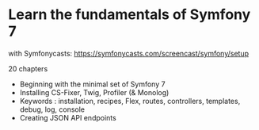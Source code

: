 # Learn the fundamentals of Symfony 7

with Symfonycasts: <https://symfonycasts.com/screencast/symfony/setup>

20 chapters

- Beginning with the minimal set of Symfony 7
- Installing CS-Fixer, Twig, Profiler (& Monolog)
- Keywords : installation, recipes, Flex, routes, controllers, templates, debug, log, console
- Creating JSON API endpoints
